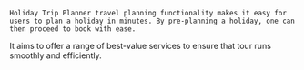 	Holiday Trip Planner travel planning functionality makes it easy for users to plan a holiday in minutes. By pre-planning a holiday, one can then proceed to book with ease. 
  It aims to offer a range of best-value services to ensure that tour runs smoothly and efficiently.
